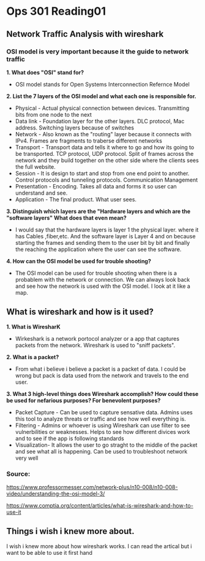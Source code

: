# Ops 301 Reading01
## Network Traffic Analysis with wireshark
### OSI model is very important because it the guide to network traffic

**1. What does "OSI" stand for?**
- OSI model stands for Open Systems Interconnection Refernce Model

**2. List the 7 layers of the OSI model and what each one is responsible for.**
- Physical - Actual physical connection between devices. Transmitting bits from one node to the next
- Data link - Foundation layer for the other layers. DLC protocol, Mac address. Switching layers because of switches 
- Network - Also known as the "routing" layer because it connects with IPv4. Frames are fragments to traberse different networks
- Transport - Transport data and tells it where to go and how its going to be transported.  TCP protocol, UDP protocol. Split of frames across the network and they build together on the other side where the clients sees the full website. 
- Session - It is design to start and stop from one end point to another. Control protocols and tunneling protocols. Communication Management
- Presentation - Encoding. Takes all data and forms it so user can understand and see. 
- Application - The final product. What user sees.

**3. Distinguish which layers are the "Hardware layers and which are the "software layers" What does that even mean?**
- I would say that the hardware layers is layer 1 the physical layer. where it has Cables ,fiber,etc. And the software layer is Layer 4 and on because starting the frames and sending them to the user bit by bit and finally the reaching the application where the user can see the software.

**4. How can the OSI model be used for trouble shooting?**
- The OSI model can be used for trouble shooting when there is a probablem with the network or connection. We can always look back and see how the network is used with the OSI model. I look at it like a map. 

## What is wireshark and how is it used?

**1. What is WiresharK**
- Wirkeshark is a network portocol analyzer or a app that captures packets from the network. Wireshark is used to "sniff packets".

**2. What is a packet?**
- From what i believe i believe a packet is a packet of data. I could be wrong but pack is data used from the network and travels to the end user.

**3. What 3 high-level things does Wireshark accomplish? How could these be used for nefarious purposes? For benevolent purposes?**
- Packet Capture - Can be used to capture sensative data. Admins uses this tool to analyze threats or traffic and see how well everything is.
- Filtering - Admins or whoever is using Wireshark can use filter to see vulnerbilities or weaknesses. Helps to see how different divices work and to see if the app is following standards
- Visualization- It allows the user to go straght to the middle of the packet and see what all is happening. Can be used to troubleshoot network very well

### Source:
 https://www.professormesser.com/network-plus/n10-008/n10-008-video/understanding-the-osi-model-3/

https://www.comptia.org/content/articles/what-is-wireshark-and-how-to-use-it

## Things i wish i knew more about.
I wish i knew more about how wireshark works. I can read the artical but i want to be able to use it first hand